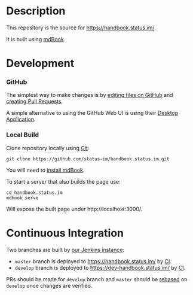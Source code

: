 # Description

This repository is the source for https://handbook.status.im/.

It is built using [mdBook](https://rust-lang.github.io/mdBook/).

# Development

### GitHub

The simplest way to make changes is by [editing files on GitHub](https://docs.github.com/en/repositories/working-with-files/managing-files/editing-files) and [creating Pull Requests](https://docs.github.com/en/pull-requests/collaborating-with-pull-requests/proposing-changes-to-your-work-with-pull-requests/creating-a-pull-request).

A simple alternative to using the GitHub Web UI is using their [Desktop Application](https://desktop.github.com/).

### Local Build

Clone repository locally using [Git](https://git-scm.com/):
```
git clone https://github.com/status-im/handbook.status.im.git
```
You will need to [install mdBook](https://github.com/rust-lang/mdBook#installation).

To start a server that also builds the page use:
```
cd handbook.status.im
mdbook serve
```
Will expose the built page under http://localhost:3000/.

# Continuous Integration

Two branches are built by [our Jenkins instance](https://ci.infra.status.im/):

* `master` branch is deployed to https://handbook.status.im/ by [CI](https://ci.infra.status.im/job/website/job/handbook.status.im/).
* `develop` branch is deployed to https://dev-handbook.status.im/ by [CI](https://ci.infra.status.im/job/website/job/dev-handbook.status.im/).

PRs should be made for `develop` branch and `master` should be [rebased](https://git-scm.com/book/en/v2/Git-Branching-Rebasing) on `develop` once changes are verified.
